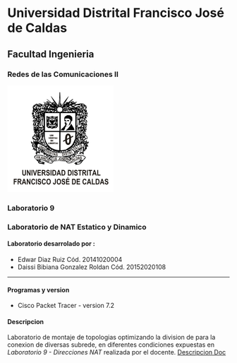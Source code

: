 # Universidad Distrital Francisco José de Caldas
## Facultad Ingenieria
### Redes de las Comunicaciones II
![UDistrital](../images/udistrital_esc.png "Universidad Distrital Francisco José de Caldas")

### Laboratorio 9
### Laboratorio de NAT Estatico y Dinamico

#### Laboratorio desarrolado por :
* Edwar Diaz Ruiz Cód. 20141020004
* Daissi Bibiana Gonzalez Roldan Cód. 20152020108

---

#### Programas y version
* Cisco Packet Tracer - version 7.2

#### Descripcion
Laboratorio de montaje de topologias optimizando la division de  para la conexion de diversas subrede, en diferentes condiciones expuestas en  *Laboratorio 9 - Direcciones NAT* realizada por el docente.
[Descripcion Doc](https://www.overleaf.com/read/mjyxqcpzsdpf "Descripcion Latex")
